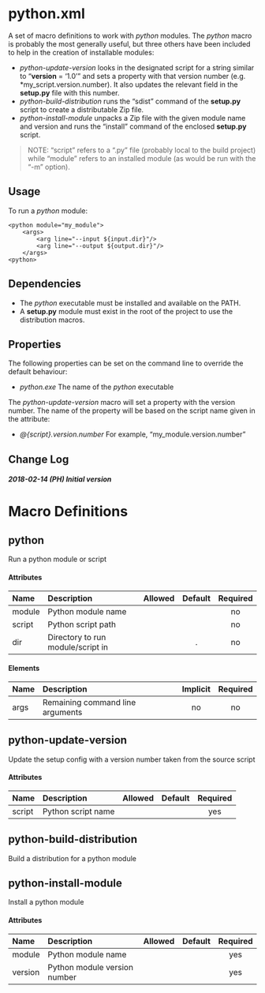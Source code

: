 # python.xml

A set of macro definitions to work with *python* modules. The *python*
macro is probably the most generally useful, but three others have been
included to help in the creation of installable modules:

  - *python-update-version* looks in the designated script for a string
    similar to “**version** = ‘1.0’” and sets a property with that
    version number (e.g. \*my\_script.version.number). It also updates
    the relevant field in the **setup.py** file with this number.
  - *python-build-distribution* runs the “sdist” command of the
    **setup.py** script to create a distributable Zip file.
  - *python-install-module* unpacks a Zip file with the given module
    name and version and runs the “install” command of the enclosed
    **setup.py** script.

> NOTE: “script” refers to a “.py” file (probably local to the build
> project) while “module” refers to an installed module (as would be run
> with the “-m” option).

## Usage

To run a *python* module:

    <python module="my_module">
        <args>
            <arg line="--input ${input.dir}"/>
            <arg line="--output ${output.dir}"/>
        </args>
    <python>

## Dependencies

  - The *python* executable must be installed and available on the PATH.
  - A **setup.py** module must exist in the root of the project to use
    the distribution macros.

## Properties

The following properties can be set on the command line to override the
default behaviour:

  - *python.exe* The name of the *python* executable

The *python-update-version* macro will set a property with the version
number. The name of the property will be based on the script name given
in the attribute:

  - *@{script}.version.number* For example, “my\_module.version.number”

## Change Log

##### 2018-02-14 (PH) Initial version

# Macro Definitions

## python

Run a python module or
script

#### Attributes

| Name   | Description                       | Allowed | Default | Required |
| :----- | :-------------------------------- | :------ | :-----: | :------: |
| module | Python module name                |         |         |    no    |
| script | Python script path                |         |         |    no    |
| dir    | Directory to run module/script in |         |    .    |    no    |

#### Elements

| Name | Description                      | Implicit | Required |
| :--- | :------------------------------- | :------: | :------: |
| args | Remaining command line arguments |    no    |    no    |

## python-update-version

Update the setup config with a version number taken from the source
script

#### Attributes

| Name   | Description        | Allowed | Default | Required |
| :----- | :----------------- | :------ | :-----: | :------: |
| script | Python script name |         |         |   yes    |

## python-build-distribution

Build a distribution for a python module

## python-install-module

Install a python
module

#### Attributes

| Name    | Description                  | Allowed | Default | Required |
| :------ | :--------------------------- | :------ | :-----: | :------: |
| module  | Python module name           |         |         |   yes    |
| version | Python module version number |         |         |   yes    |
